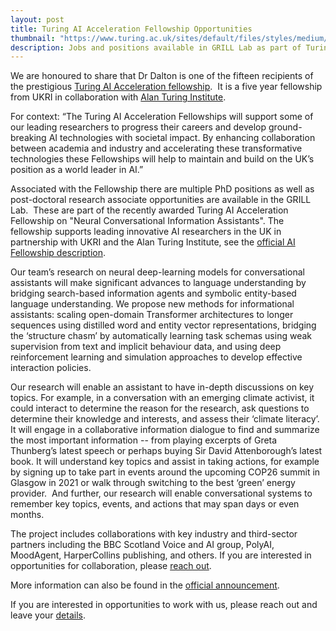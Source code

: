 ```yaml
---
layout: post
title: Turing AI Acceleration Fellowship Opportunities
thumbnail: "https://www.turing.ac.uk/sites/default/files/styles/medium/public/2019-12/ai_fellowships.jpg"
description: Jobs and positions available in GRILL Lab as part of Turing AI Fellowship
---
```

We are honoured to share that Dr Dalton is one of the fifteen recipients of the prestigious [Turing AI Acceleration fellowship](https://www.turing.ac.uk/work-turing/research-and-funding-calls/ai-fellowships).  
It is a five year fellowship from UKRI in collaboration with [Alan Turing Institute](https://www.turing.ac.uk/). 

For context: “The Turing AI Acceleration Fellowships will support some of our leading researchers to progress their careers and develop ground-breaking AI technologies with societal impact. 
By enhancing collaboration between academia and industry and accelerating these transformative technologies these Fellowships will help to maintain and build on the UK’s position as a world leader in AI.”

Associated with the Fellowship there are multiple PhD positions as well as post-doctoral research associate opportunities are available in the GRILL Lab.  
These are part of the recently awarded Turing AI Acceleration Fellowship on "Neural Conversational Information Assistants". 
The fellowship supports leading innovative AI researchers in the UK in partnership with UKRI and the Alan Turing Institute, see the [official AI Fellowship description](https://www.turing.ac.uk/work-turing/research-and-funding-calls/ai-fellowships).

Our team’s research on neural deep-learning models for conversational assistants will make significant advances to language understanding by bridging search-based information agents and symbolic entity-based language understanding. 
We propose new methods for informational assistants: scaling open-domain Transformer architectures to longer sequences using distilled word and entity vector representations, bridging the ‘structure chasm’ by automatically learning task schemas using weak supervision from text and implicit behaviour data, and using deep reinforcement learning and simulation approaches to develop effective interaction policies.

Our research will enable an assistant to have in-depth discussions on key topics. For example, in a conversation with an emerging climate activist, it could interact to determine the reason for the research, ask questions to determine their knowledge and interests, and assess their ‘climate literacy’. 
It will engage in a collaborative information dialogue to find and summarize the most important information -- from playing excerpts of Greta Thunberg’s latest speech or perhaps buying Sir David Attenborough’s latest book. It will understand key topics and assist in taking actions, for example by signing up to take part in events around the upcoming COP26 summit in Glasgow in 2021 or walk through switching to the best ‘green’ energy provider.  
And further, our research will enable conversational systems to remember key topics, events, and actions that may span days or even months.

The project includes collaborations with key industry and third-sector partners including the BBC Scotland Voice and AI group, PolyAI, MoodAgent, HarperCollins publishing, and others. If you are interested in opportunities for collaboration, please [reach out](https://grilllab.ai/contact). 

More information can also be found in the [official announcement](https://www.ukri.org/news/new-turing-ai-fellows-to-deliver-world-class-ai-research/).

If you are interested in opportunities to work with us, please reach out and leave your [details](https://forms.gle/NfmYDqB5WWNvtoL48).
